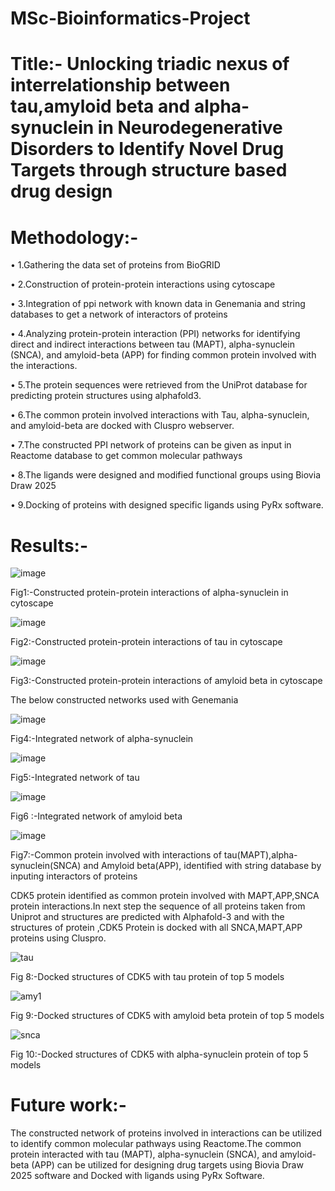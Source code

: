 # MSc-Bioinformatics-Project

# Title:- Unlocking triadic nexus of interrelationship between tau,amyloid beta and alpha-synuclein in Neurodegenerative Disorders to Identify Novel Drug Targets through structure based drug design

# Methodology:-

•	1.Gathering the data set of proteins from BioGRID 

•	2.Construction of protein-protein interactions using cytoscape

•	3.Integration of ppi network with known data in Genemania and string databases to get a network of interactors of proteins

•	4.Analyzing protein-protein interaction (PPI) networks for identifying direct and indirect interactions between tau (MAPT), alpha-synuclein (SNCA), and amyloid-beta (APP) for finding common protein involved with the interactions.

•	5.The protein sequences were retrieved from the UniProt database for predicting protein structures using alphafold3.

•	6.The common protein involved interactions with Tau, alpha-synuclein, and amyloid-beta are docked with Cluspro webserver.

•	7.The constructed PPI network of proteins can be given as input in Reactome database to get common molecular pathways

•	8.The ligands were designed and modified functional groups using Biovia Draw 2025

•	9.Docking of proteins with designed specific ligands using PyRx software.


# Results:-

![image](https://github.com/user-attachments/assets/b762b3ba-8500-406d-a27d-9949c0302450)

Fig1:-Constructed protein-protein interactions of alpha-synuclein in cytoscape

![image](https://github.com/user-attachments/assets/8b1f5c22-4c3e-4e28-a65e-0088fae19771)

Fig2:-Constructed protein-protein interactions of tau in cytoscape

![image](https://github.com/user-attachments/assets/4717dae9-996e-495d-8120-c31fab33a2c4)
 
 Fig3:-Constructed protein-protein interactions of amyloid beta in cytoscape

 The below constructed networks used with Genemania
 
![image](https://github.com/user-attachments/assets/e3328467-6383-4cf4-8c0f-03b2b7e7aa8d)

Fig4:-Integrated network of alpha-synuclein 

![image](https://github.com/user-attachments/assets/fa522200-5caf-47f2-b069-fbaedeef63a4)

Fig5:-Integrated network of tau 

![image](https://github.com/user-attachments/assets/fcb9d8b1-ab2d-42c3-8be4-bb47a538bcd9)

Fig6 :-Integrated network of amyloid beta

![image](https://github.com/user-attachments/assets/ad4953d6-a58b-4fd4-8e3f-a59b7d10091b)

Fig7:-Common protein involved with interactions of tau(MAPT),alpha-synuclein(SNCA) and Amyloid beta(APP), identified with string database by inputing interactors of proteins


CDK5 protein identified as common protein involved with MAPT,APP,SNCA protein interactions.In next step the sequence of all proteins taken from Uniprot and structures are predicted with Alphafold-3 and with the structures of protein ,CDK5 Protein is docked with all SNCA,MAPT,APP proteins using Cluspro.


![tau](https://github.com/user-attachments/assets/3841ccd1-10a4-4bda-8649-66266e8c7b64)

Fig 8:-Docked structures of CDK5 with tau protein of top 5 models

![amy1](https://github.com/user-attachments/assets/223974e6-5418-4b25-8f5e-920688830d28)

Fig 9:-Docked structures of CDK5 with amyloid beta protein of top 5 models

![snca](https://github.com/user-attachments/assets/a813017c-af79-4473-b95a-188c86d0254a)

Fig 10:-Docked structures of CDK5 with alpha-synuclein protein of top 5 models



# Future work:-
The constructed network of proteins involved in interactions can be utilized to identify common molecular pathways using Reactome.The common protein interacted with tau (MAPT), alpha-synuclein (SNCA), and amyloid-beta (APP) can be utilized for designing drug targets using Biovia Draw 2025 software and Docked with ligands using PyRx Software.
